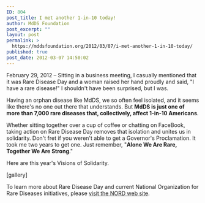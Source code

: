```yaml
---
ID: 804
post_title: I met another 1-in-10 today!
author: MdDS Foundation
post_excerpt: ""
layout: post
permalink: >
  https://mddsfoundation.org/2012/03/07/i-met-another-1-in-10-today/
published: true
post_date: 2012-03-07 14:50:02
---
```

February 29, 2012 – Sitting in a business meeting, I casually mentioned that it was Rare Disease Day and a woman raised her hand proudly and said, "I have a rare disease!" I shouldn't have been surprised, but I was.

Having an orphan disease like MdDS, we so often feel isolated, and it seems like there's no one out there that understands. But <strong>MdDS is just one of more than 7,000 rare diseases that, collectively, affect 1-in-10 Americans</strong>.

Whether sitting together over a cup of coffee or chatting on FaceBook, taking action on Rare Disease Day removes that isolation and unites us in solidarity. Don't fret if you weren't able to get a Governor's Proclamation. It took me two years to get one. Just remember, "<strong>Alone We Are Rare, Together We Are Strong</strong>."

Here are this year's Visions of Solidarity.

[gallery]

To learn more about Rare Disease Day and current National Organization for Rare Diseases initiatives, please <a title="NORD" href="https://rarediseases.org/get-involved/" target="_blank" rel="noopener">visit the NORD web site</a>.